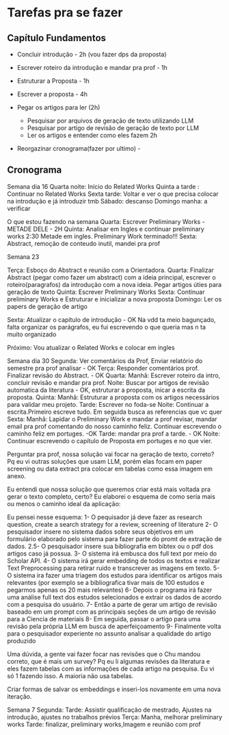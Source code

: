 # Tarefas pra se fazer

## Capítulo Fundamentos

- Concluir introdução - 2h (vou fazer dps da proposta)
- Escrever roteiro da introdução e mandar pra prof - 1h
- Estruturar a Proposta - 1h
- Escrever a proposta - 4h
- Pegar os artigos para ler (2h)
  - Pesquisar por arquivos de geração de texto utilizando LLM
  - Pesquisar por artigo de revisão de geração de texto por LLM
  - Ler os artigos e entender como eles fazem 2h

- Reorgazinar cronograma(fazer por ultimo) - 

## Cronograma

Semana dia 16
Quarta noite: Início do Related Works
Quinta a tarde : Continuar no Related Works
Sexta tarde: Voltar e ver o que precisa colocar na introdução e já introduzir tmb
Sábado: descanso
Domingo manha: a verificar

O que estou fazendo na semana
Quarta: Escrever Preliminary Works - METADE DELE - 2H
Quinta: Analisar em Ingles e continuar preliminary works 2:30
Metade em ingles. Preliminary Work terminado!!!
Sexta: Abstract, remoção de conteudo inutil, mandei pra prof

Semana 23

Terça: Esboço do Abstract e reunião com a Orientadora.
Quarta: Finalizar Abstract (pegar como fazer um abstract) com a ideia principal, escrever o roteiro(paragrafos) da introdução com a nova ideia. Pegar artigos úties para geração de texto
Quinta: Escrever Preliminary Works
Sexta: Continuar preliminary Works e Estruturar e inicializar a nova proposta
Domingo: Ler os papers de geração de artigo

Sexta: Atualizar o capítulo de introdução - OK
Na vdd ta meio bagunçado, falta organizar os parágrafos, eu fui escrevendo o que queria mas n ta muito organizado

Próximo: Vou atualizar o Related Works e colocar em ingles

Semana dia 30
Segunda: Ver comentários da Prof, Enviar relatório do semestre pra prof analisar - OK
Terça: Responder comentários prof. Finalizar revisão do Abstract. - OK
Quarta: 
Manhã: Escrever roteiro da intro, concluir revisão e mandar pra prof. 
Noite: Buscar por artigos de revisão automatica da literatura - OK, estruturar a proposta, inicar a escrita da proposta.
Quinta:
 Manhã: Estruturar a proposta com os artigos necessários para validar meu projeto.
 Tarde: Escrever no foda-se
 Noite: Continuar a escrita.Primeiro escreve tudo. Em seguida busca as referencias que vc quer
Sexta:
Manhã: Lapidar o Preliminary Work e mandar a prof revisar, mandar email pra prof comentando do nosso caminho feliz. Continuar escrevendo o caminho feliz em portuges. -OK
Tarde: mandar pra prof a tarde. - OK
Noite: Continuar escrevendo o capítulo de Proposta em portuges e no que vier.

Perguntar pra prof, nossa solução vai focar na geração de texto, correto?
Pq eu vi outras soluções que usam LLM, porém elas focam em paper screening ou data extract pra colocar em tabelas como essa imagem em anexo.

Eu entendi que nossa solução que queremos criar está mais voltada pra gerar o texto completo, certo?
Eu elaborei o esquema de como seria mais ou menos o caminho ideal da aplicação:

Eu pensei nesse esquema:
1- O pequisador já deve fazer as research question, create a search strategy for a review, screening of literature
2- O pesquisador insere no sistema dados sobre seus objetivos em um formulário elaborado pelo sistema para fazer parte do promt de extração de dados.
2.5- O pesquisador insere sua bibliografia em bibtex ou o pdf dos artigos caso já possua.
3- O sistema irá embusca dos full text por meio do Scholar API.
4- O sistema irá gerar embedding de todos os textos e realizar Text Preprocessing para retirar ruido e transcrever as imagens em texto.
5- O sistema ira fazer uma triagem dos estudos para identificar os artigos mais relevantes (por exemplo se a bibliografica tivar mais de 100 estudos e pegarmos apenas os 20 mais relevantes)
6- Depois o programa irá fazer uma análise full text dos estudos selecionados e extrair os dados de acordo com a pesquisa do usuário.
7- Então a parte de gerar um artigo de revisão baseado em um prompt com as principais seções de um artigo de revisão para a Ciencia de materiais
8- Em seguida, passar o artigo para uma revisão pela própria LLM em busca de aperfeiçoamento
9- Finalmente volta para o pesquisador experiente no assunto analisar a qualidade do artigo produzido 

Uma dúvida, a gente vai fazer focar nas revisões que o Chu mandou correto, que é mais um survey?
Pq eu li algumas revisões da literatura e eles fazem tabelas com as informações de cada artigo na pesquisa.
Eu vi só 1 fazendo isso. A maioria não usa tabelas.


Criar formas de salvar os embeddings e inseri-los novamente em uma nova iteração.

Semana 7
Segunda:
Tarde: Assistir qualificação de mestrado, Ajustes na introdução, ajustes no trabalhos prévios
Terça: Manha, melhorar preliminary works
Tarde: finalizar, preliminary works,Imagem e reunião com prof
